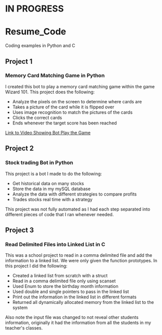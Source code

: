 ﻿# IN PROGRESS
 # Resume_Code
Coding examples in Python and C

## Project 1
### Memory Card Matching Game in Python
I created this bot to play a memory card matching game within the game Wizard 101. This project does the following:
- Analyze the pixels on the screen to determine where cards are
- Takes a picture of the card while it is flipped over
- Uses image recognition to match the pictures of the cards
- Clicks the correct cards
- Ends whenever the target score has been reached

[Link to Video Showing Bot Play the Game](https://www.youtube.com/watch?v=x-rsuEe78tM)

## Project 2
### Stock trading Bot in Python
This project is a bot I made to do the following:
- Get historical data on many stocks
- Store the data in my mySQL database
- Analyze the data with different strategies to compare profits
- Trades stocks real time with a strategy

This project was not fully automated as I had each step separated into different pieces of code that I ran whenever needed.

## Project 3
### Read Delimited Files into Linked List in C
This was a school project to read in a comma delimited file and add the information to a linked list. We were only given the function prototypes.
In this project I did the following:
- Created a linked list from scratch with a struct
- Read in a comma delimited file only using scanset
- Used Enum to store the birthday month information
- Used double and single pointers to pass in the linked list
- Print out the information in the linked list in different formats
- Returned all dynamically allocated memory from the linked list to the system

Also note the input file was changed to not reveal other students information, originally it had the information from all the students in my teacher's classes.
